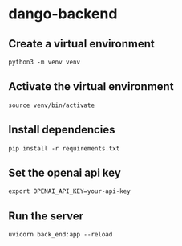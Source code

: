 # dango-backend

## Create a virtual environment
```
python3 -m venv venv
```

## Activate the virtual environment
```
source venv/bin/activate
```

## Install dependencies
```
pip install -r requirements.txt
```

## Set the openai api key
```
export OPENAI_API_KEY=your-api-key
```

## Run the server
```
uvicorn back_end:app --reload
```